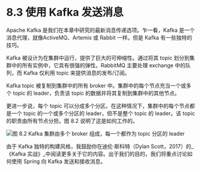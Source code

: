 # 8.3 使用 Kafka 发送消息

Apache Kafka 是我们在本章中研究的最新消息传递选项。乍一看，Kafka 是一个消息代理，就像ActiveMQ、Artemis 或 Rabbit 一样。但是 Kafka 有一些独特的技巧。

Kafka 被设计为在集群中运行，提供了巨大的可伸缩性。通过将其 topic 划分到集群中的所有实例中，它具有很强的弹性。RabbitMQ 主要处理 exchange 中的队列，而 Kafka 仅利用 topic 来提供消息的发布/订阅。

Kafka topic 被复制到集群中的所有 broker 中。集群中的每个节点充当一个或多个 topic 的 leader，负责该 topic 的数据并将其复制到集群中的其他节点。

更进一步说，每个 topic 可以分成多个分区。在这种情况下，集群中的每个节点都是一个 topic 的一个或多个分区的 leader，但不是整个 topic 的 leader。该 topic 的职责由所有节点分担。图 8.2 说明了这是如何工作的。

![&#x56FE; 8.2 Kafka &#x96C6;&#x7FA4;&#x7531;&#x591A;&#x4E2A; broker &#x7EC4;&#x6210;&#xFF0C;&#x6BCF;&#x4E00;&#x4E2A;&#x90FD;&#x4F5C;&#x4E3A; topic &#x5206;&#x533A;&#x7684; leader](../../.gitbook/assets/图%208.2.jpg)

由于 Kafka 独特的构建风格，我鼓励你在迪伦·斯科特（Dylan Scott，2017）的_《Kafka 实战》_中阅读更多关于它的内容。出于我们的目的，我们将重点讨论如何使用 Spring 向 Kafka 发送和接收消息。

